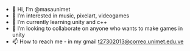 - 👋 Hi, I’m @masaunimet
- 👀 I’m interested in music, pixelart, videogames
- 🌱 I’m currently learning unity and c++
- 💞️ I’m looking to collaborate on anyone who wants to make games in unity
- 📫 How to reach me - in my gmail t27302013@correo.unimet.edu.ve

<!---
masaunimet/masaunimet is a ✨ special ✨ repository because its `README.md` (this file) appears on your GitHub profile.
You can click the Preview link to take a look at your changes.
--->
